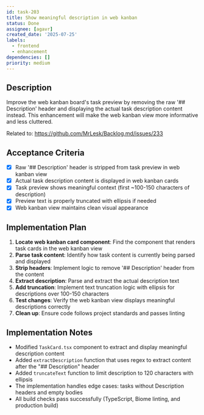 ```yaml
---
id: task-203
title: Show meaningful description in web kanban
status: Done
assignee: [agavr]
created_date: '2025-07-25'
labels:
  - frontend
  - enhancement
dependencies: []
priority: medium
---
```


## Description

Improve the web kanban board's task preview by removing the raw '## Description' header and displaying the actual task description content instead. This enhancement will make the web kanban view more informative and less cluttered.

Related to: https://github.com/MrLesk/Backlog.md/issues/233

## Acceptance Criteria

- [x] Raw '## Description' header is stripped from task preview in web kanban view
- [x] Actual task description content is displayed in web kanban cards
- [x] Task preview shows meaningful context (first ~100-150 characters of description)
- [x] Preview text is properly truncated with ellipsis if needed
- [x] Web kanban view maintains clean visual appearance

## Implementation Plan

1. **Locate web kanban card component**: Find the component that renders task cards in the web kanban view
2. **Parse task content**: Identify how task content is currently being parsed and displayed
3. **Strip headers**: Implement logic to remove '## Description' header from the content
4. **Extract description**: Parse and extract the actual description text
5. **Add truncation**: Implement text truncation logic with ellipsis for descriptions over 100-150 characters
6. **Test changes**: Verify the web kanban view displays meaningful descriptions correctly
7. **Clean up**: Ensure code follows project standards and passes linting

## Implementation Notes

- Modified `TaskCard.tsx` component to extract and display meaningful description content
- Added `extractDescription` function that uses regex to extract content after the "## Description" header
- Added `truncateText` function to limit description to 120 characters with ellipsis
- The implementation handles edge cases: tasks without Description headers and empty bodies
- All build checks pass successfully (TypeScript, Biome linting, and production build)

